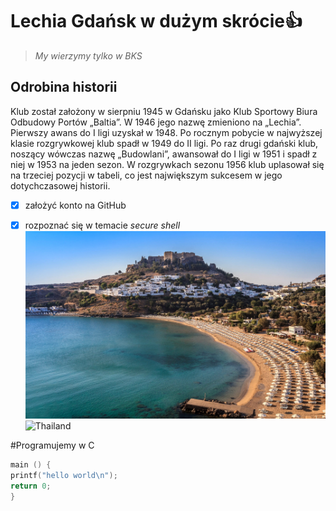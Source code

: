 # Lechia Gdańsk w dużym skrócie:+1:

>*My wierzymy tylko w BKS*

## Odrobina historii
Klub został założony w sierpniu 1945 w Gdańsku jako Klub Sportowy Biura Odbudowy Portów „Baltia”. W 1946 jego nazwę zmieniono na „Lechia”. Pierwszy awans do I ligi uzyskał w 1948. Po rocznym pobycie w najwyższej klasie rozgrywkowej klub spadł w 1949 do II ligi. Po raz drugi gdański klub, noszący wówczas nazwę „Budowlani”, awansował do I ligi w 1951 i spadł z niej w 1953 na jeden sezon. W rozgrywkach sezonu 1956 klub uplasował się na trzeciej pozycji w tabeli, co jest największym sukcesem w jego dotychczasowej historii.



- [x] założyć konto na GitHub
- [x] rozpoznać się w temacie _secure shell_
![Rodos](Lindos-Greek-Island-of-Rhodes.jpg) 
![Thailand](http://i.huffpost.com/gen/1460673/images/o-THAILAND-facebook.jpg)


#Programujemy w C

```c
main () {
printf("hello world\n");
return 0;
}
```
